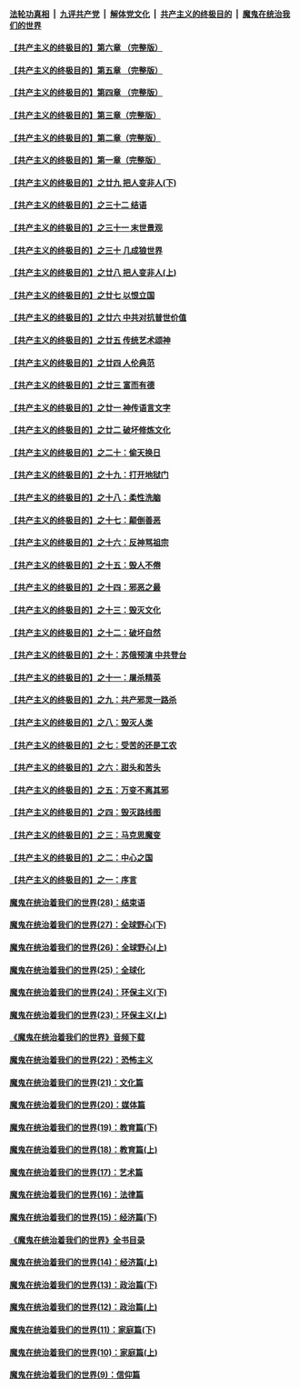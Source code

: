 

####  [法轮功真相](../../../../basic/blob/master/README.md?t=06020301) &nbsp;|&nbsp; [九评共产党](../../../../9ping.md/blob/master/README.md?t=06020301) &nbsp;|&nbsp; [解体党文化](../../../../jtdwh.md/blob/master/README.md?t=06020301)  &nbsp;|&nbsp; [共产主义的终极目的](../../../../gczydzjmd.md/blob/master/README.md?t=06020301) &nbsp;|&nbsp; [魔鬼在统治我们的世界](../../../../mgztzwmdsj.md/blob/master/README.md?t=06020301) 

#### [【共产主义的终极目的】第六章 （完整版）](../pages/nsc422/n11428913.md?t=06020301) 

#### [【共产主义的终极目的】第五章 （完整版）](../pages/nsc422/n11428912.md?t=06020301) 

#### [【共产主义的终极目的】第四章 （完整版）](../pages/nsc422/n11428907.md?t=06020301) 

#### [【共产主义的终极目的】第三章（完整版）](../pages/nsc422/n11428848.md?t=06020301) 

#### [【共产主义的终极目的】第二章（完整版）](../pages/nsc422/n11428831.md?t=06020301) 

#### [【共产主义的终极目的】第一章（完整版）](../pages/nsc422/n11417651.md?t=06020301) 

#### [【共产主义的终极目的】之廿九 把人变非人(下)](../pages/nsc422/n11344140.md?t=06020301) 

#### [【共产主义的终极目的】之三十二 结语](../pages/nsc422/n11360535.md?t=06020301) 

#### [【共产主义的终极目的】之三十一 末世景观](../pages/nsc422/n11351129.md?t=06020301) 

#### [【共产主义的终极目的】之三十 几成狼世界](../pages/nsc422/n11348280.md?t=06020301) 

#### [【共产主义的终极目的】之廿八 把人变非人(上)](../pages/nsc422/n11340492.md?t=06020301) 

#### [【共产主义的终极目的】之廿七 以恨立国](../pages/nsc422/n11336944.md?t=06020301) 

#### [【共产主义的终极目的】之廿六 中共对抗普世价值](../pages/nsc422/n11324785.md?t=06020301) 

#### [【共产主义的终极目的】之廿五 传统艺术颂神](../pages/nsc422/n11296396.md?t=06020301) 

#### [【共产主义的终极目的】之廿四 人伦典范](../pages/nsc422/n11296397.md?t=06020301) 

#### [【共产主义的终极目的】之廿三 富而有德](../pages/nsc422/n11283598.md?t=06020301) 

#### [【共产主义的终极目的】之廿一 神传语言文字](../pages/nsc422/n11263265.md?t=06020301) 

#### [【共产主义的终极目的】之廿二 破坏修炼文化](../pages/nsc422/n11245728.md?t=06020301) 

#### [【共产主义的终极目的】之二十：偷天换日](../pages/nsc422/n11238846.md?t=06020301) 

#### [【共产主义的终极目的】之十九：打开地狱门](../pages/nsc422/n11206376.md?t=06020301) 

#### [【共产主义的终极目的】之十八：柔性洗脑](../pages/nsc422/n11199994.md?t=06020301) 

#### [【共产主义的终极目的】之十七：颠倒善恶](../pages/nsc422/n11179782.md?t=06020301) 

#### [【共产主义的终极目的】之十六：反神骂祖宗](../pages/nsc422/n11166798.md?t=06020301) 

#### [【共产主义的终极目的】之十五：毁人不倦](../pages/nsc422/n11166792.md?t=06020301) 

#### [【共产主义的终极目的】之十四：邪恶之最](../pages/nsc422/n11150249.md?t=06020301) 

#### [【共产主义的终极目的】之十三：毁灭文化](../pages/nsc422/n11135227.md?t=06020301) 

#### [【共产主义的终极目的】之十二：破坏自然](../pages/nsc422/n11135214.md?t=06020301) 

#### [【共产主义的终极目的】之十：苏俄预演 中共登台](../pages/nsc422/n11118424.md?t=06020301) 

#### [【共产主义的终极目的】之十一：屠杀精英](../pages/nsc422/n11118442.md?t=06020301) 

#### [【共产主义的终极目的】之九：共产邪灵一路杀](../pages/nsc422/n11114139.md?t=06020301) 

#### [【共产主义的终极目的】之八：毁灭人类](../pages/nsc422/n11108503.md?t=06020301) 

#### [【共产主义的终极目的】之七：受苦的还是工农](../pages/nsc422/n11101809.md?t=06020301) 

#### [【共产主义的终极目的】之六：甜头和苦头](../pages/nsc422/n11096971.md?t=06020301) 

#### [【共产主义的终极目的】之五：万变不离其邪](../pages/nsc422/n11091285.md?t=06020301) 

#### [【共产主义的终极目的】之四：毁灭路线图](../pages/nsc422/n11086284.md?t=06020301) 

#### [【共产主义的终极目的】之三：马克思魔变](../pages/nsc422/n11061941.md?t=06020301) 

#### [【共产主义的终极目的】之二：中心之国](../pages/nsc422/n11047728.md?t=06020301) 

#### [【共产主义的终极目的】之一：序言](../pages/nsc422/n11086077.md?t=06020301) 

#### [魔鬼在统治着我们的世界(28)：结束语](../pages/nsc422/n10936246.md?t=06020301) 

#### [魔鬼在统治着我们的世界(27)：全球野心(下)](../pages/nsc422/n10928319.md?t=06020301) 

#### [魔鬼在统治着我们的世界(26)：全球野心(上)](../pages/nsc422/n10900318.md?t=06020301) 

#### [魔鬼在统治着我们的世界(25)：全球化](../pages/nsc422/n10788205.md?t=06020301) 

#### [魔鬼在统治着我们的世界(24)：环保主义(下)](../pages/nsc422/n10695307.md?t=06020301) 

#### [魔鬼在统治着我们的世界(23)：环保主义(上)](../pages/nsc422/n10688613.md?t=06020301) 

#### [《魔鬼在统治着我们的世界》音频下载](../pages/nsc422/n10635553.md?t=06020301) 

#### [魔鬼在统治着我们的世界(22)：恐怖主义](../pages/nsc422/n10614727.md?t=06020301) 

#### [魔鬼在统治着我们的世界(21)：文化篇](../pages/nsc422/n10597706.md?t=06020301) 

#### [魔鬼在统治着我们的世界(20)：媒体篇](../pages/nsc422/n10586579.md?t=06020301) 

#### [魔鬼在统治着我们的世界(19)：教育篇(下)](../pages/nsc422/n10564808.md?t=06020301) 

#### [魔鬼在统治着我们的世界(18)：教育篇(上)](../pages/nsc422/n10526970.md?t=06020301) 

#### [魔鬼在统治着我们的世界(17)：艺术篇](../pages/nsc422/n10499093.md?t=06020301) 

#### [魔鬼在统治着我们的世界(16)：法律篇](../pages/nsc422/n10485969.md?t=06020301) 

#### [魔鬼在统治着我们的世界(15)：经济篇(下)](../pages/nsc422/n10469975.md?t=06020301) 

#### [《魔鬼在统治着我们的世界》全书目录](../pages/nsc422/n10464261.md?t=06020301) 

#### [魔鬼在统治着我们的世界(14)：经济篇(上)](../pages/nsc422/n10457370.md?t=06020301) 

#### [魔鬼在统治着我们的世界(13)：政治篇(下)](../pages/nsc422/n10448270.md?t=06020301) 

#### [魔鬼在统治着我们的世界(12)：政治篇(上)](../pages/nsc422/n10444576.md?t=06020301) 

#### [魔鬼在统治着我们的世界(11)：家庭篇(下)](../pages/nsc422/n10440961.md?t=06020301) 

#### [魔鬼在统治着我们的世界(10)：家庭篇(上)](../pages/nsc422/n10435448.md?t=06020301) 

#### [魔鬼在统治着我们的世界(9)：信仰篇](../pages/nsc422/n10432159.md?t=06020301) 

